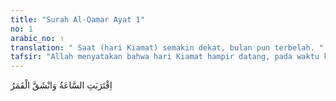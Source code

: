 ```yaml
---
title: "Surah Al-Qamar Ayat 1"
no: 1
arabic_no: ١
translation: " Saat (hari Kiamat) semakin dekat, bulan pun terbelah. "
tafsir: "Allah menyatakan bahwa hari Kiamat hampir datang, pada waktu kehidupan dunia akan berakhir. Dalam ayat lain yang bersamaan maksudnya Allah berfirman: \n\nKetetapan Allah pasti datang, maka janganlah kamu meminta agar dipercepat (datang)nya. (an-Nahl/16: 1) \n\nAllah berfirman: \n\nTelah semakin dekat kepada manusia perhitungan amal mereka, sedang mereka dalam keadaan lalai (dengan dunia), berpaling (dari akhirat). (al-Anbiya'/21: 1) \n\nPada waktu itu bulan akan pecah bercerai-berai akibat penyimpangan dari peredarannya, sebagaimana diutarakan dalam ayat-ayat yang lain yang bersamaan maksudnya: \n\nApabila langit terbelah. (al-Insyiqaq/84: 1) \n\nDan firman-Nya: \n\nApabila matahari digulung, dan apabila bintang-bintang berjatuhan. (at-Takwir/81: 1-2) \n\nBanyak lagi ayat lain yang menunjukkan kejadian yang sangat dahsyat yang akan terjadi ketika hancurnya alam ini dengan tibanya hari Kiamat. Kebanyakan mufasir berpendapat bahwa kejadian tersebut pada ayat pertama telah terjadi dan bulan telah terbelah dua pada masa Nabi Muhammad saw, lima tahun sebelum beliau hijrah. Menurut hadis yang diriwayatkan al-Bukhari, Muslim dan Ibnu Jarir dari Anas bin Malik bahwa penduduk Mekah meminta kepada Nabi Muhammad saw, agar mengemukakan suatu mukjizat sebagai bukti kerasulannya, maka Allah memperlihatkan kepada mereka bulan terbelah dua, sehingga mereka melihat \"Jabal Nur\" berada di antara dua belahan bulan tersebut. Diriwayatkan pula dari Sahih alBukhari, Muslim dan para perawi-perawi hadis lainnya dari Ibnu Mas'ud bahwa: \"Bulan telah terbelah pada masa Nabi Muhammad saw, menjadi dua belah, sebelah berada di atas bukit dan yang lain berada di bawahnya, seraya Nabi Muhammad saw berseru, \"Saksikanlah!\" Abu Dawud meriwayatkan pula bahwa, \"Telah terjadi pembelahan bulan pada masa Nabi Muhammad saw, maka orang-orang Quraisy berkata, \"Ini adalah sihir anak Abu Kabsyah.\" Lalu seorang dari mereka berkata, \"Tunggulah dahulu berita yang dibawa oleh para musafir yang tiba, karena Muhammad saw tak sanggup mensihirkan semua manusia.\" Lalu tibalah para musafir membawa berita kejadian tersebut. Lalu dalam riwayat al-Baihaqi terdapat tambahan, \"Lalu mereka bertanya kepada para musafir yang berdatangan dari semua penjuru, jawaban mereka, \"Sungguh kami telah melihatnya,\" lalu Allah menurunkan ayat ini, \"Telah dekat (datangnya) saat itu dan telah terbelah bulan.\" Para ahli tafsir berbeda pendapat tentang terbelahnya bulan. Sebagian berpendapat bahwa bulan itu memang telah terbelah pada masa Nabi sebagai bagian dari mukjizatnya. Tetapi sebagian mufasir berpendapat bulan pasti terbelah bukan terjadi pada masa nabi, tetapi akan terjadi nanti pada saat hari Kiamat. Hal ini disebabkan karena hilangnya keseimbangan daya tarik menarik antar planet. ("
---
```

اِقْتَرَبَتِ السَّاعَةُ وَانْشَقَّ الْقَمَرُ 